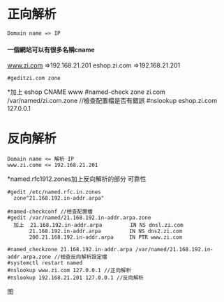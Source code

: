 # 正向解析
```
Domain name => IP
```
#### 一個網站可以有很多名稱cname

www.zi.com    =>192.168.21.201 
eshop.zi.com  =>192.168.21.201 
```
#geditzi.com zone
```
*加上 eshop CNAME www
#named-check zone zi.com /var/named/zi.com.zone    //檢查配置檔是否有錯誤
#nslookup eshop.zi.com 127.0.0.1

# 反向解析
```
Domain name <= 解析 IP
www.zi.come <= 192.168.21.201
```
*named.rfc1912.zones加上反向解析的部分   可靠性
```
#gedit /etc/named.rfc.in.zones
  zone"21.168.192.in-addr.arpa"

#named-checkconf //檢查配置檔
#gedit /var/named/21.168.192.in-addr.arpa.zone
  加上  21.168.192.in-addr.arpa         IN NS dnsl.zi.com 
       21.168.192.in-addr.arpa         IN NS dns2.zi.com
       200.21.168.192.in-addr.arpa     IN PTR www.zi.com

#named_checkzone 21.168.192.in-addr.arpa /var/named/21.168.192.in-addr.arpa.zone //檢查反向解析設定檔
#systemctl restart named
#nslookup www.zi.com 127.0.0.1 //正向解析
#nslookup 192.168.21.201 127.0.0.1 //反向解析
```
图
